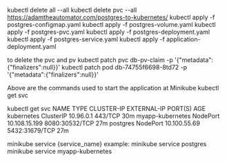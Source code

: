 kubectl delete all --all
kubectl delete pvc --all 
https://adamtheautomator.com/postgres-to-kubernetes/
kubectl apply -f postgres-configmap.yaml
kubectl apply -f postgres-volume.yaml
kubectl apply -f postgres-pvc.yaml
kubectl apply -f postgres-deployment.yaml
kubectl apply -f postgres-service.yaml
kubectl apply -f application-deployment.yaml 

to delete the pvc and pv 
kubectl patch pvc db-pv-claim -p '{"metadata":{"finalizers":null}}'
kubectl patch pod db-74755f6698-8td72 -p '{"metadata":{"finalizers":null}}'

Above are the commands used to start the application at Minikube 
kubectl get svc 

kubectl get svc
NAME               TYPE        CLUSTER-IP      EXTERNAL-IP   PORT(S)          AGE
kubernetes         ClusterIP   10.96.0.1       <none>        443/TCP          30m
myapp-kubernetes   NodePort    10.108.15.199   <none>        8080:30532/TCP   27m
postgres           NodePort    10.100.55.69    <none>        5432:31679/TCP   27m

minikube service {service_name}
example: minikube service postgres 
minikube service myapp-kubernetes 
